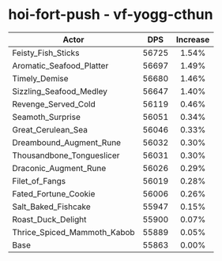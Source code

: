 # hoi-fort-push - vf-yogg-cthun
| Actor | DPS | Increase |
|---|:---:|:---:|
|Feisty_Fish_Sticks|56725|1.54%|
|Aromatic_Seafood_Platter|56697|1.49%|
|Timely_Demise|56680|1.46%|
|Sizzling_Seafood_Medley|56647|1.40%|
|Revenge_Served_Cold|56119|0.46%|
|Seamoth_Surprise|56051|0.34%|
|Great_Cerulean_Sea|56046|0.33%|
|Dreambound_Augment_Rune|56032|0.30%|
|Thousandbone_Tongueslicer|56031|0.30%|
|Draconic_Augment_Rune|56026|0.29%|
|Filet_of_Fangs|56019|0.28%|
|Fated_Fortune_Cookie|56006|0.26%|
|Salt_Baked_Fishcake|55947|0.15%|
|Roast_Duck_Delight|55900|0.07%|
|Thrice_Spiced_Mammoth_Kabob|55889|0.05%|
|Base|55863|0.00%|
